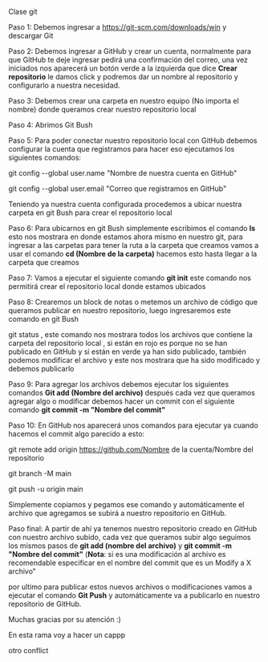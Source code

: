 Clase git



Paso 1: Debemos ingresar a https://git-scm.com/downloads/win y descargar Git

Paso 2: Debemos ingresar a GitHub y crear un cuenta, normalmente para que GitHub te deje ingresar pedirá una confirmación del correo, una vez iniciados nos aparecerá un botón verde a la izquierda que dice **Crear repositorio** le damos click y podremos dar un nombre al repositorio y configurarlo a nuestra necesidad.

Paso 3: Debemos crear una carpeta en nuestro equipo (No importa el nombre) donde queramos crear nuestro repositorio local

Paso 4: Abrimos Git Bush

Paso 5: Para poder conectar nuestro repositorio local con GitHub debemos configurar la cuenta que registramos para hacer eso ejecutamos los siguientes comandos:



git config --global user.name "Nombre de nuestra cuenta en GitHub"

git config --global user.email "Correo que registramos en GitHub"



Teniendo ya nuestra cuenta configurada procedemos a ubicar nuestra carpeta en git Bush para crear el repositorio local

Paso 6: Para ubicarnos en git Bush simplemente escribimos el comando **ls** esto nos mostrara en donde estamos ahora mismo en nuestro git, para ingresar a las carpetas para tener la ruta a la carpeta que creamos vamos a usar el comando **cd (Nombre de la carpeta)** hacemos esto hasta llegar a la carpeta que creamos

Paso 7: Vamos a ejecutar el siguiente comando **git init** este comando nos permitirá crear el repositorio local donde estamos ubicados

Paso 8: Crearemos un block de notas o metemos un archivo de código que queramos publicar en nuestro repositorio, luego ingresaremos este comando en git Bush



git status , este comando nos mostrara todos los archivos que contiene la carpeta del repositorio local , si están en rojo es porque no se han publicado en GitHub y si están en verde ya han sido publicado, también podemos modificar el archivo y este nos mostrara que ha sido modificado y debemos publicarlo

Paso 9: Para agregar los archivos debemos ejecutar los siguientes comandos **Git add (Nombre del archivo)** después cada vez que queramos agregar algo o modificar debemos hacer un commit con el siguiente comando **git commit -m "Nombre del commit"**

Paso 10: En GitHub nos aparecerá unos comandos para ejecutar ya cuando hacemos el commit algo parecido a esto:



git remote add origin https://github.com/Nombre de la cuenta/Nombre del repositorio

git branch -M main

git push -u origin main



Simplemente copiamos y pegamos ese comando y automáticamente el archivo que agregamos se subirá a nuestro repositorio en GitHub.



Paso final: A partir de ahí ya tenemos nuestro repositorio creado en GitHub con nuestro archivo subido, cada vez que queramos subir algo seguimos los mismos pasos de **git add (nombre del archivo)** y **git commit -m "Nombre del commit"** (**Nota**: si es una modificación al archivo es recomendable especificar en el nombre del commit que es un Modify a X archivo"



por ultimo para publicar estos nuevos archivos o modificaciones vamos a ejecutar el comando **Git Push** y automáticamente va a publicarlo en nuestro repositorio de GitHub.



Muchas gracias por su atención :)



En esta rama voy a hacer un cappp

otro conflict

